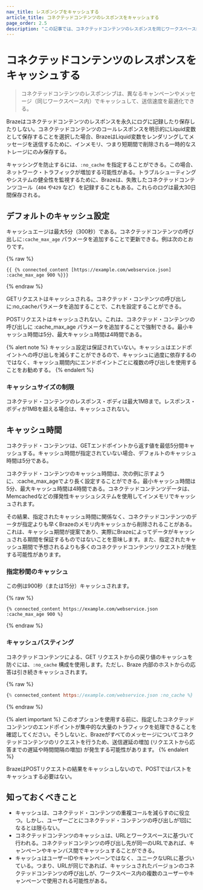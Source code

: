 ```yaml
---
nav_title: レスポンシブをキャッシュする
article_title: コネクテッドコンテンツのレスポンスをキャッシュする
page_order: 2.5
description: "この記事では、コネクテッドコンテンツのレスポンスを同じワークスペース内の異なるキャンペーンやメッセージにまたがってキャッシュし、送信速度を最適化する方法について説明する。"
---
```


# コネクテッドコンテンツのレスポンスをキャッシュする

> コネクテッドコンテンツのレスポンシブは、異なるキャンペーンやメッセージ（同じワークスペース内）でキャッシュして、送信速度を最適化できる。

Brazeはコネクテッドコンテンツのレスポンスを永久にログに記録したり保存したりしない。コネクテッドコンテンツのコールレスポンスを明示的にLiquid変数として保存することを選択した場合、BrazeはLiquid変数をレンダリングしてメッセージを送信するために、インメモリ、つまり短期間で削除される一時的なストレージにのみ保存する。

キャッシングを防止するには、`:no_cache` を指定することができる。この場合、ネットワーク・トラフィックが増加する可能性がある。トラブルシューティングやシステムの健全性を監視するために、Brazeは、失敗したコネクテッドコンテンツコール（`404` や`429` など）を記録することもある。これらのログは最大30日間保存される。

## デフォルトのキャッシュ設定

キャッシュエージは最大5分（300秒）である。コネクテッドコンテンツの呼び出しに`:cache_max_age` パラメータを追加することで更新できる。例は次のとおりです。

{% raw %}
```
{{ {% connected_content [https://example.com/webservice.json] :cache_max_age 900 %}}}
```
{% endraw %}

GETリクエストはキャッシュされる。コネクテッド・コンテンツの呼び出しに:no_cacheパラメータを追加することで、これを設定することができる。

POSTリクエストはキャッシュされない。これは、コネクテッド・コンテンツの呼び出しに :cache_max_age パラメータを追加することで強制できる。最小キャッシュ時間は5分、最大キャッシュ時間は4時間である。

{% alert note %}
キャッシュ設定は保証されていない。キャッシュはエンドポイントへの呼び出しを減らすことができるので、キャッシュに過度に依存するのではなく、キャッシュ期間内にエンドポイントごとに複数の呼び出しを使用することをお勧めする。
{% endalert %}

### キャッシュサイズの制限

コネクテッド・コンテンツのレスポンス・ボディは最大1MBまで。レスポンス・ボディが1MBを超える場合は、キャッシュされない。

## キャッシュ時間 

コネクテッド・コンテンツは、GETエンドポイントから返す値を最低5分間キャッシュする。キャッシュ時間が指定されていない場合、デフォルトのキャッシュ時間は5分である。

コネクテッド・コンテンツのキャッシュ時間は、次の例に示すように、:cache_max_ageでより長く設定することができる。最小キャッシュ時間は5分、最大キャッシュ時間は4時間である。コネクテッドコンテンツデータは、Memcachedなどの揮発性キャッシュシステムを使用してインメモリでキャッシュされます。 

その結果、指定されたキャッシュ時間に関係なく、コネクテッドコンテンツのデータが指定よりも早くBrazeのメモリ内キャッシュから削除されることがある。これは、キャッシュ期間が提案であり、実際にBrazeによってデータがキャッシュされる期間を保証するものではないことを意味します。また、指定されたキャッシュ期間で予想されるよりも多くのコネクテッドコンテンツリクエストが発生する可能性があります。

### 指定秒間のキャッシュ

この例は900秒（または15分）キャッシュされます。

{% raw %}
```
{% connected_content https://example.com/webservice.json :cache_max_age 900 %}
```
{% endraw %}

### キャッシュバスティング

コネクテッドコンテンツによる、GET リクエストからの戻り値のキャッシュを防ぐには、`:no_cache` 構成を使用します。ただし、Braze 内部のホストからの応答は引き続きキャッシュされます。

{% raw %}
```js
{% connected_content https://example.com/webservice.json :no_cache %}
```
{% endraw %}

{% alert important %}
このオプションを使用する前に、指定したコネクテッドコンテンツのエンドポイントが集中的な大量のトラフィックを処理できることを確認してください。そうしないと、Brazeがすべてのメッセージについてコネクテッドコンテンツのリクエストを行うため、送信遅延の増加 (リクエストから応答までの遅延や時間間隔の増加) が発生する可能性があります。
{% endalert %}

BrazeはPOSTリクエストの結果をキャッシュしないので、POSTではバストをキャッシュする必要はない。

## 知っておくべきこと

- キャッシュは、コネクテッド・コンテンツの重複コールを減らすのに役立つ。しかし、ユーザーごとにコネクテッド・コンテンツの呼び出しが1回になるとは限らない。
- コネクテッドコンテンツのキャッシュは、URLとワークスペースに基づいて行われる。コネクテッドコンテンツの呼び出し先が同一のURLであれば、キャンペーンやキャンバス間でキャッシュすることができる。
- キャッシュはユーザーIDやキャンペーンではなく、ユニークなURLに基づいている。つまり、URLが同じであれば、キャッシュされたバージョンのコネクテッドコンテンツの呼び出しが、ワークスペース内の複数のユーザーやキャンペーンで使用される可能性がある。
